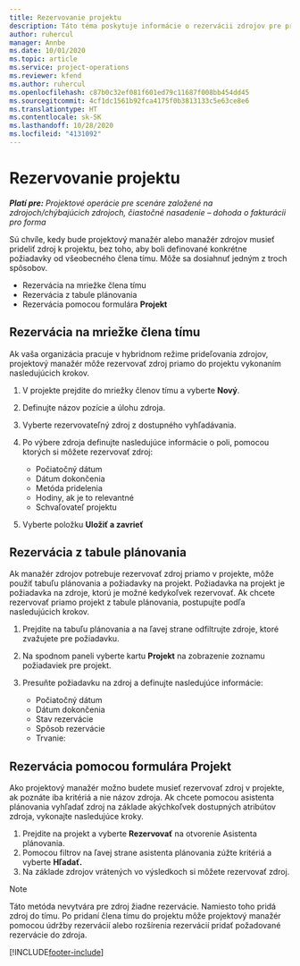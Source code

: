```yaml
---
title: Rezervovanie projektu
description: Táto téma poskytuje informácie o rezervácii zdrojov pre projekt.
author: ruhercul
manager: Annbe
ms.date: 10/01/2020
ms.topic: article
ms.service: project-operations
ms.reviewer: kfend
ms.author: ruhercul
ms.openlocfilehash: c87b0c32ef081f601ed79c11687f008bb454dd45
ms.sourcegitcommit: 4cf1dc1561b92fca4175f0b3813133c5e63ce8e6
ms.translationtype: HT
ms.contentlocale: sk-SK
ms.lasthandoff: 10/28/2020
ms.locfileid: "4131092"
---
```

# <a name="book-to-a-project"></a>Rezervovanie projektu

_**Platí pre:** Projektové operácie pre scenáre založené na zdrojoch/chýbajúcich zdrojoch, čiastočné nasadenie – dohoda o fakturácii pro forma_

Sú chvíle, kedy bude projektový manažér alebo manažér zdrojov musieť prideliť zdroj k projektu, bez toho, aby boli definované konkrétne požiadavky od všeobecného člena tímu. Môže sa dosiahnuť jedným z troch spôsobov.

- Rezervácia na mriežke člena tímu
- Rezervácia z tabule plánovania
- Rezervácia pomocou formulára **Projekt**

## <a name="book-from-the-team-member-grid"></a>Rezervácia na mriežke člena tímu

Ak vaša organizácia pracuje v hybridnom režime prideľovania zdrojov, projektový manažér môže rezervovať zdroj priamo do projektu vykonaním nasledujúcich krokov.

1. V projekte prejdite do mriežky členov tímu a vyberte **Nový**.
2. Definujte názov pozície a úlohu zdroja.
3. Vyberte rezervovateľný zdroj z dostupného vyhľadávania.
4. Po výbere zdroja definujte nasledujúce informácie o poli, pomocou ktorých si môžete rezervovať zdroj:

    - Počiatočný dátum
    - Dátum dokončenia
    - Metóda pridelenia
    - Hodiny, ak je to relevantné
    - Schvaľovateľ projektu

6. Vyberte položku **Uložiť a zavrieť**

## <a name="book-from-the-schedule-board"></a>Rezervácia z tabule plánovania

Ak manažér zdrojov potrebuje rezervovať zdroj priamo v projekte, môže použiť tabuľu plánovania a požiadavky na projekt. Požiadavka na projekt je požiadavka na zdroje, ktorú je možné kedykoľvek rezervovať. Ak chcete rezervovať priamo projekt z tabule plánovania, postupujte podľa nasledujúcich krokov.

1. Prejdite na tabuľu plánovania a na ľavej strane odfiltrujte zdroje, ktoré zvažujete pre požiadavku.
2. Na spodnom paneli vyberte kartu **Projekt** na zobrazenie zoznamu požiadaviek pre projekt.
3. Presuňte požiadavku na zdroj a definujte nasledujúce informácie:

    - Počiatočný dátum
    - Dátum dokončenia
    - Stav rezervácie
    - Spôsob rezervácie
    - Trvanie:

## <a name="book-from-the-project-form"></a>Rezervácia pomocou formulára Projekt

Ako projektový manažér možno budete musieť rezervovať zdroj v projekte, ak poznáte iba kritériá a nie názov zdroja. Ak chcete pomocou asistenta plánovania vyhľadať zdroj na základe akýchkoľvek dostupných atribútov zdroja, vykonajte nasledujúce kroky. 

1. Prejdite na projekt a vyberte **Rezervovať** na otvorenie Asistenta plánovania.
2. Pomocou filtrov na ľavej strane asistenta plánovania zúžte kritériá a vyberte **Hľadať.**
3. Na základe zdrojov vrátených vo výsledkoch si môžete rezervovať zdroj.

> [!NOTE]
> Táto metóda nevytvára pre zdroj žiadne rezervácie. Namiesto toho pridá zdroj do tímu. Po pridaní člena tímu do projektu môže projektový manažér pomocou údržby rezervácií alebo rozšírenia rezervácií pridať požadované rezervácie do zdroja.


[!INCLUDE[footer-include](../includes/footer-banner.md)]